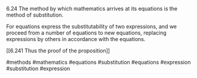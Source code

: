 6.24 The method by which mathematics arrives at its equations is the method of substitution.

For equations express the substitutability of two expressions, and we proceed from a number of equations to new equations, replacing expressions by others in accordance with the equations.

[[6.241 Thus the proof of the proposition]]

#methods #mathematics #equations #substitution #equations #expression #substitution #expression 